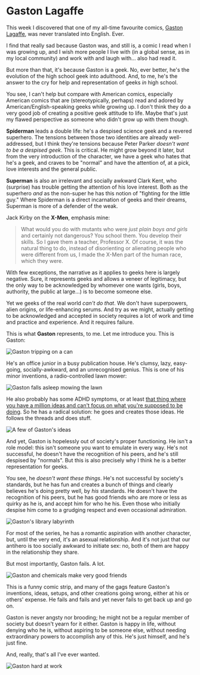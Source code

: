 # Gaston Lagaffe

This week I discovered that one of my all-time favourite comics, [Gaston Lagaffe](https://en.wikipedia.org/wiki/Gaston_(comics)), was never translated into English. Ever.

I find that really sad because Gaston was, and still is, a comic I read when I was growing up, and I wish more people I live with (in a global sense, as in my local community) and work with and laugh with… also had read it.

But more than that, it's because Gaston is a geek. No, ever better, he's the evolution of the high school geek into adulthood. And, to me, he's the answer to the cry for help and representation of geeks _in_ high school.

You see, I can't help but compare with American comics, especially American comics that are (stereotypically, perhaps) read and adored by American/English-speaking geeks while growing up. I don't think they do a very good job of creating a positive geek attitude to life. Maybe that's just my flawed perspective as someone who didn't grow up with them though.

**Spiderman** leads a double life: he's a despised science geek and a revered superhero. The tensions between those two identities are already well-addressed, but I think they're tensions because Peter Parker _doesn't want to be a despised geek_. This is critical. He might grow beyond it later, but from the very introduction of the character, we have a geek who hates that he's a geek, and craves to be "normal" and have the attention of, at a pick, love interests and the general public.

**Superman** is also an irrelevant and socially awkward Clark Kent, who (surprise) has trouble getting the attention of his love interest. Both as the superhero _and_ as the non-super he has this notion of "fighting for the little guy." Where Spiderman is a direct incarnation of geeks and their dreams, Superman is more of a defender of the weak.

Jack Kirby on the **X-Men**, emphasis mine:
> What would you do with mutants who were _just plain boys and girls_ and certainly not dangerous? You school them. You develop their skills. So I gave them a teacher, Professor X. Of course, it was the natural thing to do, instead of disorienting or alienating people who were different from us, I made the X-Men part of the human race, which they were.

With few exceptions, the narrative as it applies to geeks here is largely negative. Sure, it represents geeks and allows a veneer of legitimacy, but the only way to be acknowledged by whomever one wants (girls, boys, authority, the public at large…) is to become someone else.

Yet we geeks of the real world _can't do that_. We don't have superpowers, alien origins, or life-enhancing serums. And try as we might, actually getting to be acknowledged and accepted in society requires a lot of work and time and practice and experience. And it requires failure.

This is what **Gaston** represents, to me. Let me introduce you. This is Gaston:

![Gaston tripping on a can](tripping.jpg)

He's an office junior in a busy publication house. He's clumsy, lazy, easy-going, socially-awkward, and an unrecognised genius. This is one of his minor inventions, a radio-controlled lawn mower:

![Gaston falls asleep mowing the lawn](lawn-mower.jpg)

He also probably has some ADHD symptoms, or at least [that thing where you have a million ideas and can't focus on what you're supposed to be doing](https://medium.com/@randileeharper/mental-health-adhd-ca63b1836fa1). So he has a radical solution: he goes and creates those ideas. He follows the threads and does stuff.

![A few of Gaston's ideas](ideas.jpg)

And yet, Gaston is hopelessly out of society's proper functioning. He isn't a role model: this isn't someone you want to emulate in every way. He's not successful, he doesn't have the recognition of his peers, and he's still despised by "normals". But this is also precisely why I think he is a better representation for geeks.

You see, he _doesn't want these things_. He's not successful by society's standards, but he has fun and creates a bunch of things and clearly believes he's doing pretty well, by _his_ standards. He doesn't have the recognition of his peers, but he has good friends who are more or less as quirky as he is, and accept him for who he his. Even those who initially despise him come to a grudging respect and even occasional admiration.

![Gaston's library labyrinth](labyrinth.jpg)

For most of the series, he has a romantic aspiration with another character, but, until the very end, it's an asexual relationship. And it's not just that our antihero is too socially awkward to initiate sex: no, both of them are happy in the relationship they share.

But most importantly, Gaston fails. A lot.

![Gaston and chemicals make very good friends](oops.jpg)

This is a funny comic strip, and many of the gags feature Gaston's inventions, ideas, setups, and other creations going wrong, either at his or others' expense. He fails and fails and yet never fails to get back up and go on.

Gaston is never angsty nor brooding; he might not be a regular member of society but doesn't yearn for it either. Gaston is happy in life, without denying who he is, without aspiring to be someone else, without needing extraordinary powers to accomplish any of this. He's just himself, and he's just fine.

And, really, that's all I've ever wanted.

![Gaston hard at work](hard-work.png)
